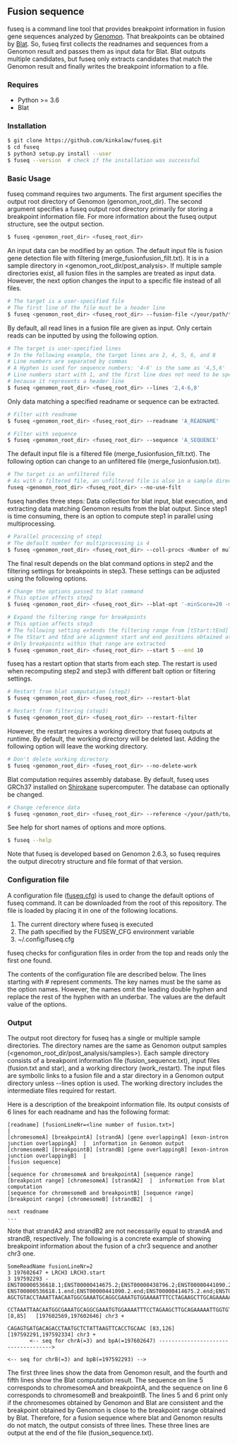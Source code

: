 ## Fusion sequence

fuseq is a command line tool that provides breakpoint information in fusion gene sequences analyzed by [Genomon](https://genomon-project.github.io/GenomonPagesR/).
That breakpoints can be obtained by [Blat](https://genome.ucsc.edu/cgi-bin/hgBlat).
So, fuseq first collects the readnames and sequences from a Genomon result and passes them as input data for Blat.
Blat outputs multiple candidates, but fuseq only extracts candidates that match the Genomon result and finally writes the breakpoint information to a file.

### Requires

- Python >= 3.6
- Blat

### Installation

```bash
$ git clone https://github.com/kinkalow/fuseq.git
$ cd fuseq
$ python3 setup.py install --user
$ fuseq --version  # check if the installation was successful
```

### Basic Usage

fuseq command requires two arguments.
The first argument specifies the output root directory of Genomon (genomon_root_dir).
The second argument specifies a fuseq output root directory primarily for storing a breakpoint information file.
For more information about the fuseq output structure, see the output section.

```bash
$ fuseq <genomon_root_dir> <fuseq_root_dir>
```

An input data can be modified by an option.
The default input file is fusion gene detection file with filtering (merge_fusionfusion_filt.txt).
It is in a sample directory in \<genomon_root_dir/post_analysis\>.
If multiple sample directories exist, all fusion files in the samples are treated as input data.
However, the next option changes the input to a specific file instead of all files.

```bash
# The target is a user-specified file
# The first line of the file must be a header line
$ fuseq <genomon_root_dir> <fuseq_root_dir> --fusion-file </your/path/to/fusion/gene/detection/file>
```

By default, all read lines in a fusion file are given as input.
Only certain reads can be inputted by using the following option.

```bash
# The target is user-specified lines
# In the following example, the target lines are 2, 4, 5, 6, and 8
# Line numbers are separated by commas
# A Hyphen is used for sequence numbers: '4-6' is the same as '4,5,6'
# Line numbers start with 1, and the first line does not need to be specified
# because it represents a header line
$ fuseq <genomon_root_dir> <fuseq_root_dir> --lines '2,4-6,8'
```

Only data matching a specified readname or sequence can be extracted.

```bash
# Filter with readname
$ fuseq <genomon_root_dir> <fuseq_root_dir> --readname 'A_READNAME'

# Filter with sequence
$ fuseq <genomon_root_dir> <fuseq_root_dir> --sequence 'A_SEQUENCE'
```

The default input file is a filtered file (merge_fusionfusion_filt.txt).
The following option can change to an unfiltered file (merge_fusionfusion.txt).

```bash
# The target is an unfiltered file
# As with a filtered file, an unfiltered file is also in a sample directory
fuseq <genomon_root_dir> <fuseq_root_dir> --no-use-filt
```

fuseq handles three steps: Data collection for blat input, blat execution, and extracting data matching Genomon results from the blat output.
Since step1 is time consuming, there is an option to compute step1 in parallel using multiprocessing.

```bash
# Parallel processing of step1
# The default number for multiprocessing is 4
$ fuseq <genomon_root_dir> <fuseq_root_dir> --coll-procs <Number of multiprocessing>
```

The final result depends on the blat command options in step2 and the filtering settings for breakpoints in step3.
These settings can be adjusted using the following options.

```bash
# Change the options passed to blat command
# This option affects step2
$ fuseq <genomon_root_dir> <fuseq_root_dir> --blat-opt '-minScore=20 -minMatch=1'

# Expand the filtering range for breakpoints
# This option affects step3
# The following setting extends the filtering range from [tStart:tEnd] to [tStart-5:tEnd+10]
# The tStart and tEnd are alignment start and end positions obtained at blat computation, respectively
# Only breakpoints within that range are extracted
$ fuseq <genomon_root_dir> <fuseq_root_dir> --start 5 --end 10
```

fuseq has a restart option that starts from each step.
The restart is used when recomputing step2 and step3 with different balt option or filtering settings.

```bash
# Restart from blat computation (step2)
$ fuseq <genomon_root_dir> <fuseq_root_dir> --restart-blat

# Restart from filtering (step3)
$ fuseq <genomon_root_dir> <fuseq_root_dir> --restart-filter
```

However, the restart requires a working directory that fuseq outputs at runtime.
By default, the working directory will be deleted last.
Adding the following option will leave the working directory.

```bash
# Don't delete working directory
$ fuseq <genomon_root_dir> <fuseq_root_dir> --no-delete-work
```

Blat computation requires assembly database.
By default, fuseq uses GRCh37 installed on [Shirokane](https://gc.hgc.jp/en/) supercomputer.
The database can optionally be changed.

```bash
# Change reference data
$ fuseq <genomon_root_dir> <fuseq_root_dir> --reference </your/path/to/reference/genome>
```

See help for short names of options and more options.

```bash
$ fuseq --help
```

Note that fuseq is developed based on Genomon 2.6.3, so fuseq requires the output direcotry structure and file format of that version.

### Configuration file

A configuration file ([fuseq.cfg](https://github.com/kinkalow/fuseq/blob/main/fuseq.cfg)) is used to change the default options of fuseq command.
It can be downloaded from the root of this repository.
The file is loaded by placing it in one of the following locations.
  1. The current directory where fuseq is executed
  1. The path specified by the FUSEW_CFG environment variable
  1. ~/.config/fuseq.cfg

fuseq checks for configuration files in order from the top and reads only the first one found.

The contents of the configuration file are described below.
The lines starting with # represent comments.
The key names must be the same as the option names.
However, the names omit the leading double hyphen and replace the rest of the hyphen with an underbar.
The values are the default value of the options.

### Output

The output root directory for fuseq has a single or multiple sample directories.
The directory names are the same as Genomon output samples (\<genomon_root_dir/post_analysis/samples\>).
Each sample directory consists of a breakpoint information file (fusion_sequence.txt), input files (fusion.txt and star), and a working directory (work_restart).
The input files are symbolic links to a fusion file and a star directory in a Genomon output directory unless --lines option is used.
The working directory includes the intermediate files required for restart.

Here is a description of the breakpoint information file.
Its output consists of 6 lines for each readname and has the following format:

```
[readname] [fusionLineNr=<line number of fusion.txt>]                                          |
[chromesomeA] [breakpointA] [strandA] [gene overlappingA] [exon-intron junction overlappingA]  |  information in Genomon output
[chromesomeB] [breakpointB] [strandB] [gene overlappingB] [exon-intron junction overlappingB]  |
[fusion sequence]                                                                              |
[sequence for chromesomeA and breakpointA] [sequence range] [breakpoint range] [chromesomeA] [strandA2]  |  information from blat computation
[sequence for chromesomeB and breakpointB] [sequence range] [breakpoint range] [chromesomeB] [strandB2]  |

next readname
...
```

Note that strandA2 and strandB2 are not necessarily equal to strandA and strandB, respectively.
The following is a concrete example of showing breakpoint information about the fusion of a chr3 sequence and another chr3 one.

```
SomeReadName fusionLineNr=2
3 197602647 + LRCH3 LRCH3.start
3 197592293 - ENST00000536618.1;ENST00000414675.2;ENST00000438796.2;ENST00000441090.2;ENST00000425562.2 ENST00000536618.1.end;ENST00000441090.2.end;ENST00000414675.2.end;ENST00000425562.2.end;ENST00000438796.2.end
AGCTGTACCTAAATTAACAATGGCGAAATGCAGGCGAAATGTGGAAAATTTCCTAGAAGCTTGCAGAAAAATTGGTGTACCTCAGAGTGATGACAGACCTAATGCTCTATTAAGTTCACCTGCAAC
       CCTAAATTAACAATGGCGAAATGCAGGCGAAATGTGGAAAATTTCCTAGAAGCTTGCAGAAAAATTGGTGTACCTCAG                                          [8,85]   [197602569,197602646] chr3 +
                                                                                  CAGAGTGATGACAGACCTAATGCTCTATTAAGTTCACCTGCAAC [83,126] [197592291,197592334] chr3 +
       <-- seq for chrA(=3) and bpA(=197602647) ------------------------------------>
                                                                                  <-- seq for chrB(=3) and bpB(=197592293) -->
```

The first three lines show the data from Genomon result, and the fourth and fifth lines show the Blat computation result.
The sequence on line 5 corresponds to chromesomeA and breakpointA, and the sequence on line 6 corresponds to chromesomeB and breakpointB.
The lines 5 and 6 print only if the chromesomes obtained by Genomon and Blat are consistent and the breakpoint obtained by Genomon is close to the breakpoint range obtained by Blat.
Therefore, for a fusion sequence where blat and Genomon results do not match, the output consists of three lines.
These three lines are output at the end of the file (fusion_sequence.txt).

